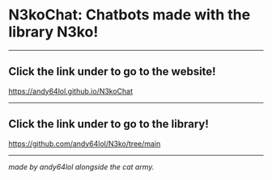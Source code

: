 # N3koChat: Chatbots made with the library N3ko!

---
## Click the link under to go to the website!

https://andy64lol.github.io/N3koChat

---
## Click the link under to go to the library!

https://github.com/andy64lol/N3ko/tree/main

---

*made by andy64lol alongside the cat army.*
